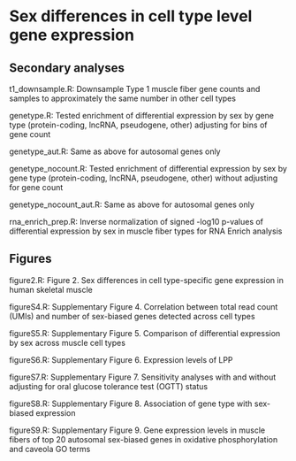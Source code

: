 # Sex differences in cell type level gene expression

## Secondary analyses

t1_downsample.R: Downsample Type 1 muscle fiber gene counts and samples to approximately the same number in other cell types

genetype.R: Tested enrichment of differential expression by sex by gene type (protein-coding, lncRNA, pseudogene, other) adjusting for bins of gene count

genetype_aut.R: Same as above for autosomal genes only

genetype_nocount.R: Tested enrichment of differential expression by sex by gene type (protein-coding, lncRNA, pseudogene, other) without adjusting for gene count

genetype_nocount_aut.R: Same as above for autosomal genes only

rna_enrich_prep.R: Inverse normalization of signed -log10 p-values of differential expression by sex in muscle fiber types for RNA Enrich analysis


## Figures
figure2.R: Figure 2. Sex differences in cell type-specific gene expression in human skeletal muscle

figureS4.R: Supplementary Figure 4. Correlation between total read count (UMIs) and number of sex-biased genes detected across cell types
 
figureS5.R: Supplementary Figure 5. Comparison of differential expression by sex across muscle cell types 

figureS6.R: Supplementary Figure 6. Expression levels of LPP

figureS7.R: Supplementary Figure 7. Sensitivity analyses with and without adjusting for oral glucose tolerance test (OGTT) status

figureS8.R: Supplementary Figure 8. Association of gene type with sex-biased expression

figureS9.R: Supplementary Figure 9. Gene expression levels in muscle fibers of top 20 autosomal sex-biased genes in oxidative phosphorylation and caveola GO terms

